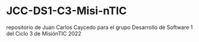 # JCC-DS1-C3-Misi-nTIC
repositorio de Juan Carlos Caycedo para el grupo Desarrollo de Software 1 del Ciclo 3 de MisiónTIC 2022
